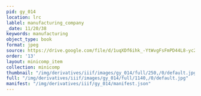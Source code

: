 ```yaml
---
pid: gy_014
location: lrc
lablel: manufacturing_company
_date: 11/20/38
keywords: manufacturing
object_type: book
format: jpeg
source: https://drive.google.com/file/d/1uqXDf6ihk_-YtWvgFsFmPD44L8-yc2Ow/view?usp=sharing
order: '13'
layout: minicomp_item
collection: minicomp
thumbnail: "/img/derivatives/iiif/images/gy_014/full/250,/0/default.jpg"
full: "/img/derivatives/iiif/images/gy_014/full/1140,/0/default.jpg"
manifest: "/img/derivatives/iiif/gy_014/manifest.json"
---
```

